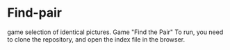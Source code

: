 # Find-pair
game selection of identical pictures.
Game "Find the Pair"
To run, you need to clone the repository, and open the index file in the browser.
